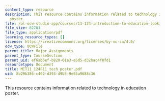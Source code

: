 ```yaml
---
content_type: resource
description: This resource contains information related to technology in education
  poster.
file: /ol-ocw-studio-app/courses/11-124-introduction-to-education-looking-forward-and-looking-back-on-education-fall-2011/8b29b386c402d393d9b59e65a9688c36_MIT11_124F11_tech_poster.pdf
file_size: 82781
file_type: application/pdf
learning_resource_types: []
license: https://creativecommons.org/licenses/by-nc-sa/4.0/
ocw_type: OCWFile
parent_title: Major Assignments
parent_type: CourseSection
parent_uid: ef6ab5ef-b820-01e3-e5d5-d32bac4f0fd1
resourcetype: Document
title: MIT11_124F11_tech_poster.pdf
uid: 8b29b386-c402-d393-d9b5-9e65a9688c36
---
```

This resource contains information related to technology in education poster.